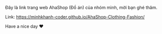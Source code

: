 Đây là link trang web AhaShop (Đồ án) của nhóm mình, mời bạn ghé thăm.

Link: https://minhkhanh-coder.github.io/AhaShop-Clothing-Fashion/

Have a nice day ❤️
